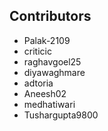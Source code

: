 ## Contributors
- Palak-2109
- criticic
- raghavgoel25
- diyawaghmare
- adtoria
- Aneesh02
- medhatiwari
- Tushargupta9800
